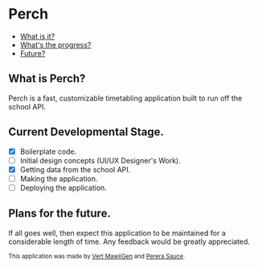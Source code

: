 Perch 
==========

- [What is it?](#what-is-perch)
- [What's the progress?](#current-developmental-stage)
- [Future?](#plans-for-the-future)
    
What is Perch?
----------

Perch is a fast, customizable timetabling application built to run off the school API.

Current Developmental Stage.
----------

- [x] Boilerplate code.
- [ ] Initial design concepts (UI/UX Designer's Work).
- [x] Getting data from the school API.
- [ ] Making the application.
- [ ] Deploying the application.

Plans for the future.
----------

If all goes well, then expect this application to be maintained for a considerable length of time. Any feedback would be greatly appreciated.

<sub>This application was made by [Vert MawiiGen](https://github.com/VertMawIIGen) and [Perera Sauce](https://github.com/AwesomenessOfTheShadows).</sub>
